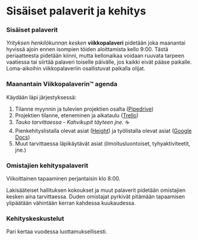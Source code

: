 # Sisäiset palaverit ja kehitys

### Sisäiset palaverit <a href="#sisaeiset-palaverit" id="sisaeiset-palaverit"></a>

_Yrityksen henkilökunnan kesken_ **viikkopalaveri** pidetään joka maanantai hyvissä ajoin ennen isompien töiden aloittamista kello 9:00. Tästä periaatteesta pidetään kiinni, mutta kellonaikaa voidaan ruuvata tarpeen vaatiessa tai siirtää palaveri toiselle päivälle, jos kaikki eivät pääse paikalle. Loma-aikoihin viikkopalaveriin osallistuvat paikalla olijat.

### Maanantain Viikkopalaverin™ agenda

Käydään läpi järjestyksessä:

1. Tilanne myynnin ja tulevien projektien osalta ([Pipedrive](https://digitoimistodudeoy-07a88c.pipedrive.com/))
2. Projektien tilanne, eteneminen ja aikataulu ([Trello](https://trello.com/b/OkWcwoTl/projektit))
3. _Tauko tarvittaessa - Kahvikupit täyteen jne._ ☕️
4. Pienkehityslistalla olevat asiat ([Height](https://height.app/sgr2jAyukJ/dude-pienkehitys)) ja työlistalla olevat asiat ([Google Docs](https://drive.google.com/drive/folders/1O6o9zD81D5943IyjZ0NHcG-TQ6XZh-ji?usp=drive\_link))
5. Muut tarvittaessa läpikäytävät asiat (ilmoitusluontoiset, tyhyaktiviteetit, jne.)

### Omistajien kehityspalaverit

Viikoittainen tapaaminen perjantaisin klo 8:00.

Lakisääteiset hallituksen kokoukset ja muut palaverit pidetään omistajien kesken aina tarvittaessa. Duden omistajat pyrkivät pitämään tapaamisen ylipäätään vähintään kerran kahdessa kuukaudessa.

### Kehityskeskustelut

Pari kertaa vuodessa luottamuksellisesti.
